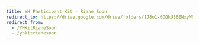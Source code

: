```yaml
---
title: YH Participant Kit - Riane Soon
redirect_to: https://drive.google.com/drive/folders/1J8o1-6OQkU86ENxyWSL94TzP5q--RoXj?usp=sharing
redirect_from: 
  - /YHKitRianeSoon
  - /yhkitrianesoon
---
```

